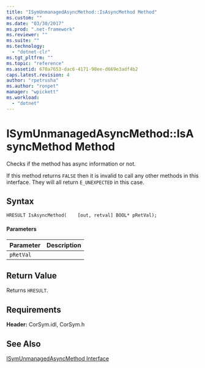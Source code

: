 ```yaml
---
title: "ISymUnmanagedAsyncMethod::IsAsyncMethod Method"
ms.custom: ""
ms.date: "03/30/2017"
ms.prod: ".net-framework"
ms.reviewer: ""
ms.suite: ""
ms.technology: 
  - "dotnet-clr"
ms.tgt_pltfrm: ""
ms.topic: "reference"
ms.assetid: 670a7653-dac6-4171-98ee-d669e3adf4b2
caps.latest.revision: 4
author: "rpetrusha"
ms.author: "ronpet"
manager: "wpickett"
ms.workload: 
  - "dotnet"
---
```

# ISymUnmanagedAsyncMethod::IsAsyncMethod Method
Checks if the method has async information or not.  
  
 If this method returns `FALSE` then it is invalid to call any other methods in this interface. They will all return `E_UNEXPECTED` in this case.  
  
## Syntax  
  
```idl  
HRESULT IsAsyncMethod(    [out, retval] BOOL* pRetVal);  
```  
  
#### Parameters  
  
|Parameter|Description|  
|---------------|-----------------|  
|`pRetVal`||  
  
## Return Value  
 Returns `HRESULT`.  
  
## Requirements  
 **Header:** CorSym.idl, CorSym.h  
  
## See Also  
 [ISymUnmanagedAsyncMethod Interface](../../../../docs/framework/unmanaged-api/diagnostics/isymunmanagedasyncmethod-interface.md)
